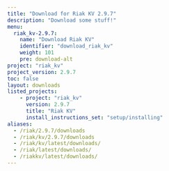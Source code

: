 ```yaml
---
title: "Download for Riak KV 2.9.7"
description: "Download some stuff!"
menu:
  riak_kv-2.9.7:
    name: "Download Riak KV"
    identifier: "download_riak_kv"
    weight: 101
    pre: download-alt
project: "riak_kv"
project_version: 2.9.7
toc: false
layout: downloads
listed_projects:
    - project: "riak_kv"
      version: 2.9.7
      title: "Riak KV"
      install_instructions_set: "setup/installing"
aliases:
  - /riak/2.9.7/downloads
  - /riak/kv/2.9.7/downloads
  - /riak/kv/latest/downloads/
  - /riak/latest/downloads/
  - /riakkv/latest/downloads/
---
```





